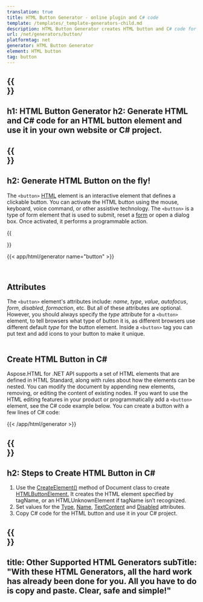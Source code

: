 ```yaml
---
translation: true
title: HTML Button Generator - online plugin and C# code
template: /templates/_template-generators-child.md
description: HTML Button Generator creates HTML button and C# code for this element. You can generate code and use it in your own website or C# project.
url: /net/generators/button/
platformtag: net
generator: HTML Button Generator
element: HTML button
tag: button
---
```


{{<section banner>}}
---
h1: HTML Button Generator
h2: Generate HTML and C# code for an HTML button element and use it in your own website or C# project.
---

{{<section overview>}}
---
h2: Generate HTML Button on the fly!
---

The `<button>` [HTML](https://html.spec.whatwg.org/multipage/form-elements.html#the-button-element) element is an interactive element that defines a clickable button. You can activate the HTML button using the mouse,  keyboard, voice command, or other assistive technology. The `<button>` is a type of form element that is used to submit, reset a [form](https://html.spec.whatwg.org/multipage/forms.html#the-form-element) or open a dialog box. Once activated, it performs a programmable action. 

{{<section plugin>}}

{{< app/html/generator name="button" >}}

<br>
<h2> Attributes </h2>

The `<button>` element's attributes include: *name*, *type*, *value*, *autofocus*, *form*, *disabled*, *formaction*, etc. But all of these attributes are optional. However, you should always specify the *type* attribute for a `<button>` element, to tell browsers what type of button it is, as different browsers use different default *type* for the button element.
Inside a `<button>` tag you can put text and add icons to your button to make it unique.
<br><br>

<h2> Create HTML Button in C#</h2>

Aspose.HTML for .NET API supports a set of HTML elements that are defined in HTML Standard, along with rules about how the elements can be nested. You can modify the document by appending new elements, removing, or editing the content of existing nodes. If you want to use the HTML editing features in your product or programmatically add a `<button>` element, see the C# code example below. You can create a button with a few lines of C# code:

{{< /app/html/generator >}}

{{<section steps>}}
---
h2: Steps to Create HTML Button in C#
---

1. Use the [CreateElement()](https://reference.aspose.com/html/net/aspose.html.dom/document/createelement/) method of Document class to create [HTMLButtonElement.](https://reference.aspose.com/html/net/aspose.html/htmlbuttonelement/) It creates the HTML element specified by tagName, or an HTMLUnknownElement if tagName isn’t recognized.
2. Set values for the [Type](https://reference.aspose.com/html/net/aspose.html/htmlbuttonelement/type/), [Name](https://reference.aspose.com/html/net/aspose.html/htmlbuttonelement/name/), [TextContent](https://reference.aspose.com/html/net/aspose.html.dom/element/textcontent/) and [Disabled](https://reference.aspose.com/html/net/aspose.html/htmlbuttonelement/disabled/) attributes.
3. Copy C# code for the HTML button and use it in your C# project.

{{<section other-generators>}}
---
title: Other Supported HTML Generators
subTitle: "With these HTML Generators, all the hard work has already been done for you. All you have to do is copy and paste. Clear, safe and simple!"
---